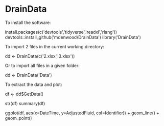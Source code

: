 # DrainData

To install the software:

install.packages(c('devtools','tidyverse','readxl','rlang'))
devtools::install_github('mdenwood/DrainData')
library('DrainData')

To import 2 files in the current working directory:

dd <- DrainData(c('2.xlsx','3.xlsx'))

Or to import all files in a given folder:

dd <- DrainData('Data')

To extract the data and plot:

df <- dd$GetData()

str(df)
summary(df)

ggplot(df, aes(x=DateTime, y=AdjustedFluid, col=Identifier)) +
	geom_line() +
	geom_point()
	
